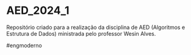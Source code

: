 # AED_2024_1

Repositório criado para a realização da disciplina de AED (Algoritmos e Estrutura de Dados) ministrada pelo professor Wesin Alves.

#engmoderno
